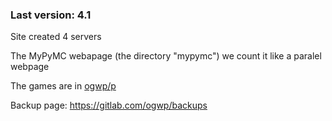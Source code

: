 ### Last version: 4.1

Site created 4 servers

The MyPyMC webapage (the directory "mypymc") we count it like a paralel webpage

The games are in [ogwp/p](https://github.com/ogwp/p)

Backup page: https://gitlab.com/ogwp/backups
